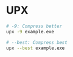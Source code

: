 # UPX

```sh
# -9: Compress better
upx -9 example.exe

# --best: Compress best
upx --best example.exe
```